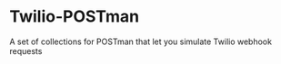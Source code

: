Twilio-POSTman
==============

A set of collections for POSTman that let you simulate Twilio webhook requests
